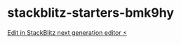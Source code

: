 # stackblitz-starters-bmk9hy

[Edit in StackBlitz next generation editor ⚡️](https://stackblitz.com/~/github.com/divyanshu9898/stackblitz-starters-bmk9hy)